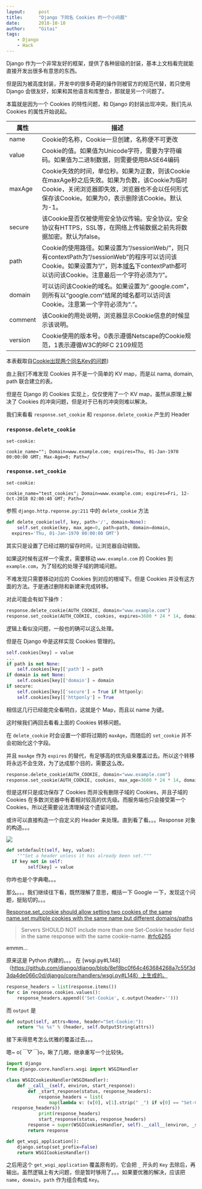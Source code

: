 ```yaml
---
layout:     post
title:      "Django 下同名 Cookies 的一个小问题"
date:       2018-10-10
author:     "Gitai"
tags:
	- Django
	- Hack
---
```


Django 作为一个非常友好的框架，提供了各种层级的封装，基本上文档看完就能直接开发出很多有意思的东西。

但是因为被高度封装，开发中的很多奇葩的操作则被官方的规范代替，若只使用 Django 会很友好，如果和其他语言和库整合，那就是另一个问题了。

本篇就是因为一个 Cookies 的特性问题，和 Django 的封装出现冲突。我们先从 Cookies 的属性开始说起。

<!-- more -->

| 属性 | 描述 |
| -- | -- |
| name | Cookie的名称，Cookie一旦创建，名称便不可更改 |
| value | Cookie的值。如果值为Unicode字符，需要为字符编码。如果值为二进制数据，则需要使用BASE64编码 |
| maxAge | Cookie失效的时间，单位秒。如果为正数，则该Cookie在maxAge秒之后失效。如果为负数，该Cookie为临时Cookie，关闭浏览器即失效，浏览器也不会以任何形式保存该Cookie。如果为0，表示删除该Cookie。默认为-1。 |
| secure | 该Cookie是否仅被使用安全协议传输。安全协议。安全协议有HTTPS，SSL等，在网络上传输数据之前先将数据加密。默认为false。 |
| path | Cookie的使用路径。如果设置为“/sessionWeb/”，则只有contextPath为“/sessionWeb”的程序可以访问该Cookie。如果设置为“/”，则本[域名](https://dnspod.cloud.tencent.com/)下contextPath都可以访问该Cookie。注意最后一个字符必须为“/”。 |
| domain | 可以访问该Cookie的域名。如果设置为“.google.com”，则所有以“google.com”结尾的域名都可以访问该Cookie。注意第一个字符必须为“.”。 |
| comment | 该Cookie的用处说明，浏览器显示Cookie信息的时候显示该说明。 |
| version | Cookie使用的版本号。0表示遵循Netscape的Cookie规范，1表示遵循W3C的RFC 2109规范 |

本表截取自[Cookie出现两个同名Key的问题](http://blog.51cto.com/wangzhichao/1751685))

由上我们不难发现 Cookies 并不是一个简单的 KV map，而是以 nama, domain, path 联合建立的表。

但是在 Django 的 Cookies 实现上，仅仅使用了一个 KV map，虽然从原理上解决了 Cookies 的冲突问题，但是对于已有的冲突则难以解决。

我们来看看 `response.set_cookie` 和 `response.delete_cookie` 产生的 Header

### `response.delete_cookie`

```
set-cookie:

cookie_name=""; Domain=www.example.com; expires=Thu, 01-Jan-1970 00:00:00 GMT; Max-Age=0; Path=/
```

### `response.set_cookie`

```
set-cookie:

cookie_name="test_cookies"; Domain=www.example.com; expires=Fri, 12-Oct-2018 02:00:40 GMT; Path=/
```

参照 `django.http.reponse.py:211` 中的 `delete_cookie` 方法

```python
def delete_cookie(self, key, path='/', domain=None):
    self.set_cookie(key, max_age=0, path=path, domain=domain,
  expires='Thu, 01-Jan-1970 00:00:00 GMT')
```

其实只是设置了已经过期的留存时间，让浏览器自动销毁。

如果这时候有这样一个需求，需要移动 `www.example.com` 的 Cookies 到 `example.com`，为了轻松的处理子域的跨域问题。

不难发现只需要移动对应的 Cookies 到对应的根域下。但是 Cookies 并没有这方面的方法。于是通过删除和新建来完成转移。

对此可能会有如下操作：

```python
response.delete_cookie(AUTH_COOKIE, domain="www.example.com")
response.set_cookie(AUTH_COOKIE, cookies, expires=3600 * 24 * 14, domain="example.com")
```

逻辑上看似没问题，一般也的确可以这么处理。

但是在 Django 中是这样实现 Cookies 管理的。

```python
self.cookies[key] = value
...
if path is not None:
    self.cookies[key]['path'] = path
if domain is not None:
    self.cookies[key]['domain'] = domain
if secure:
    self.cookies[key]['secure'] = True if httponly:
    self.cookies[key]['httponly'] = True
```

相信这几行已经能完全看明白，这就是个 Map，而且以 name 为键。

这时候我们再回去看看上面的 Cookies 转移问题。

在 `delete_cookie` 时会设置一个即将过期的 `maxAge`，而随后的 `set_cookie` 并不会初始化这个字段。

并且 `maxAge` 作为 `expires` 的替代，有足够高的优先级来覆盖过去。所以这个转移将永远不会生效，为了达成那个目的，需要这么改。

```python
response.delete_cookie(AUTH_COOKIE, domain="www.example.com")
response.set_cookie(AUTH_COOKIE, cookies, max_age=3600 * 24 * 14, domain="example.com")
```

但是这样只是成功保存了 Cookies 而并没有删除子域的 Cookies，并且子域的 Cookies 在多数浏览器中有着相对较高的优先级。而服务端也只会接受第一个 Cookies，所以还需要设法清理掉这个遗留问题。

或许可以直接构造一个自定义的 Header 来处理。直到看了看。。。Response 对象的构造。。。

![](https://i.loli.net/2018/10/10/5bbd6b8f72983.jpg)

```python
def setdefault(self, key, value):
    """Set a header unless it has already been set."""
  if key not in self:
        self[key] = value
```

你咋也是个字典嘞。。。

那么。。。我们继续往下看，既然理解了意思，概括一下 Google 一下，发现这个问题，挺贴切的。。。

[Response.set_cookie should allow setting two cookies of the same name.set multiple cookies with the same name but different domains/paths](https://code.djangoproject.com/ticket/10554)

> Servers SHOULD NOT include more than one Set-Cookie header field in the same response with the same cookie-name. [#rfc6265](https://tools.ietf.org/html/rfc6265)

emmm...

原来这是 Python 内建的。。。 在 [wsgi.py#L148]（https://github.com/django/django/blob/8ef8bc0f64c463684268a7c55f3d3da4de066c0d/django/core/handlers/wsgi.py#L148）上生成的。

```python
response_headers = list(response.items())
for c in response.cookies.values():
    response_headers.append(('Set-Cookie', c.output(header='')))
```

而 `output` 是

```python
def output(self, attrs=None, header="Set-Cookie:"):
    return "%s %s" % (header, self.OutputString(attrs))
```

接下来得思考怎么优雅的覆盖过去。。。

嗯~ o(*￣▽￣*)o，瞅了几眼，继承重写一个比较快。

```python
import django
from django.core.handlers.wsgi import WSGIHandler

class WSGICookiesHandler(WSGIHandler):
    def __call__(self, environ, start_response):
        def _start_response(status, response_headers):
            response_headers = list(
                map(lambda v: (v[0], v[1].strip(" _") if v[0] == "Set-Cookie" and v[1].strip(" _") else v[1]),
  response_headers))
            print(response_headers)
            start_response(status, response_headers)
        response = super(WSGICookiesHandler, self).__call__(environ, _start_response)
        return response

def get_wsgi_application():
    django.setup(set_prefix=False)
    return WSGICookiesHandler()
```

之后用这个 `get_wsgi_application` 覆盖原有的，它会把 `_` 开头的 `Key` 去除后，再输出。虽然逻辑上有大问题，但是暂时够用了。。。如果要优雅的解决，应该把 `name`，`domain`，`path` 作为组合构成 `Key`。


